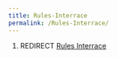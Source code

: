 ```yaml
---
title: Rules-Interrace
permalink: /Rules-Interrace/
---
```


1.  REDIRECT [Rules Interrace](Rules_Interrace "wikilink")